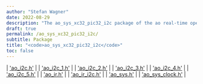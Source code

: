 ```yaml
---
author: "Stefan Wagner"
date: 2022-08-29
description: "The ao_sys_xc32_pic32_i2c package of the ao real-time operating system."
draft: true
permalink: /ao_sys_xc32_pic32_i2c/ 
subtitle: Package
title: "<code>ao_sys_xc32_pic32_i2c</code>"
toc: false
---
```


| ['ao_i2c.h'](ao_i2c.h.md) |
| ['ao_i2c_1.h'](ao_i2c_1.h.md) |
| ['ao_i2c_2.h'](ao_i2c_2.h.md) |
| ['ao_i2c_3.h'](ao_i2c_3.h.md) |
| ['ao_i2c_4.h'](ao_i2c_4.h.md) |
| ['ao_i2c_5.h'](ao_i2c_5.h.md) |
| ['ao_ir.h'](ao_ir.h.md) |
| ['ao_ir_i2c.h'](ao_ir_i2c.h.md) |
| ['ao_sys.h'](ao_sys.h.md) |
| ['ao_sys_clock.h'](ao_sys_clock.h.md) |
